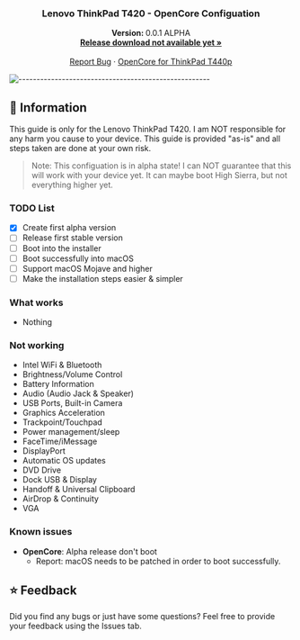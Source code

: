﻿<h3 align="center">Lenovo ThinkPad T420 - OpenCore Configuation</h3>
<p align="center">
    <strong>Version: </strong>0.0.1 ALPHA
    <br />
    <a href="#"><strong>Release download not available yet »</strong></a>
    <br />
    <br />
    <a href="https://github.com/valnoxy/t420-oc/issues">Report Bug</a>
    ·
    <a href="https://github.com/valnoxy/t440p-oc">OpenCore for ThinkPad T440p</a>
  </p>
</p>

![-----------------------------------------------------](https://dl.exploitox.de/t440p-oc/rainbow.png)

## 🔔 Information
This guide is only for the Lenovo ThinkPad T420.
I am NOT responsible for any harm you cause to your device. This guide is provided "as-is" and all steps taken are done at your own risk.

> Note: This configuation is in alpha state! I can NOT guarantee that this will work with your device yet. It can maybe boot High Sierra, but not everything higher yet.


### TODO List
- [X] Create first alpha version
- [ ] Release first stable version
- [ ] Boot into the installer
- [ ] Boot successfully into macOS
- [ ] Support macOS Mojave and higher
- [ ] Make the installation steps easier & simpler

### What works
- Nothing

### Not working
- Intel WiFi & Bluetooth
- Brightness/Volume Control
- Battery Information
- Audio (Audio Jack & Speaker)
- USB Ports, Built-in Camera
- Graphics Acceleration
- Trackpoint/Touchpad
- Power management/sleep
- FaceTime/iMessage
- DisplayPort
- Automatic OS updates
- DVD Drive
- Dock USB & Display
- Handoff & Universal Clipboard
- AirDrop & Continuity
- VGA

### Known issues
- **OpenCore**: Alpha release don't boot
    - Report: macOS needs to be patched in order to boot successfully.

## ⭐️ Feedback
Did you find any bugs or just have some questions? Feel free to provide your feedback using the Issues tab.